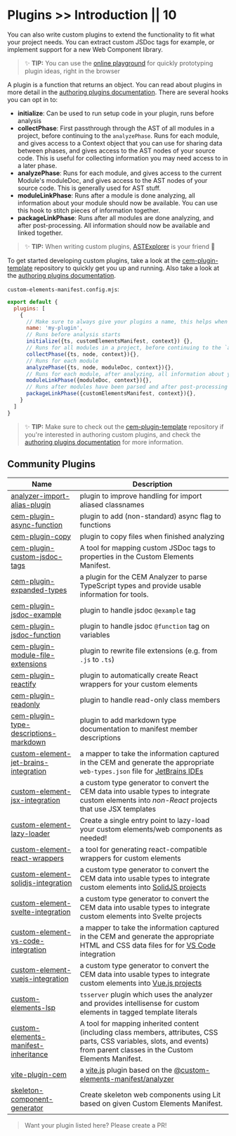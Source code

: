 # Plugins >> Introduction || 10

You can also write custom plugins to extend the functionality to fit what your project needs. You can extract custom JSDoc tags for example, or implement support for a new Web Component library.

> ✨ **TIP:** You can use the [online playground](https://custom-elements-manifest.netlify.app/) for quickly prototyping plugin ideas, right in the browser

A plugin is a function that returns an object. You can read about plugins in more detail in the [authoring plugins documentation](../authoring/). There are several hooks you can opt in to:

- **initialize**: Can be used to run setup code in your plugin, runs before analysis
- **collectPhase**: First passthrough through the AST of all modules in a project, before continuing to the `analyzePhase`. Runs for each module, and gives access to a Context object that you can use for sharing data between phases, and gives access to the AST nodes of your source code. This is useful for collecting information you may need access to in a later phase.
- **analyzePhase**: Runs for each module, and gives access to the current Module's moduleDoc, and gives access to the AST nodes of your source code. This is generally used for AST stuff.
- **moduleLinkPhase**: Runs after a module is done analyzing, all information about your module should now be available. You can use this hook to stitch pieces of information together.
- **packageLinkPhase**: Runs after all modules are done analyzing, and after post-processing. All information should now be available and linked together.

> ✨ **TIP:** When writing custom plugins, [ASTExplorer](https://astexplorer.net/#/gist/f99a9fba2c21e015d0a8590d291523e5/cce02565e487b584c943d317241991f19b105f94) is your friend 🙂

To get started developing custom plugins, take a look at the [cem-plugin-template](https://github.com/open-wc/cem-plugin-template) repository to quickly get you up and running.  Also take a look at the [authoring plugins documentation](../authoring/).

`custom-elements-manifest.config.mjs`:
```js
export default {
  plugins: [
    {
      // Make sure to always give your plugins a name, this helps when debugging
      name: 'my-plugin',
      // Runs before analysis starts
      initialize({ts, customElementsManifest, context}) {},
      // Runs for all modules in a project, before continuing to the `analyzePhase`
      collectPhase({ts, node, context}){},
      // Runs for each module
      analyzePhase({ts, node, moduleDoc, context}){},
      // Runs for each module, after analyzing, all information about your module should now be available
      moduleLinkPhase({moduleDoc, context}){},
      // Runs after modules have been parsed and after post-processing
      packageLinkPhase({customElementsManifest, context}){},
    }
  ]
}
```

> ✨ **TIP:** Make sure to check out the [cem-plugin-template](https://github.com/open-wc/cem-plugin-template) repository if you're interested in authoring custom plugins, and check the [authoring plugins documentation](../authoring/) for more information.

## Community Plugins

| Name | Description |
| ---- | ----------- |
| [analyzer-import-alias-plugin](https://www.npmjs.com/package/@genesiscommunitysuccess/analyzer-import-alias-plugin) | plugin to improve handling for import aliased classnames |
| [cem-plugin-async-function](https://www.npmjs.com/package/cem-plugin-async-function) | plugin to add (non-standard) async flag to functions |
| [cem-plugin-copy](https://www.npmjs.com/package/cem-plugin-copy) | plugin to copy files when finished analyzing |
| [cem-plugin-custom-jsdoc-tags](https://www.npmjs.com/package/cem-plugin-custom-jsdoc-tags) | A tool for mapping custom JSDoc tags to properties in the Custom Elements Manifest. |
| [cem-plugin-expanded-types](https://www.npmjs.com/package/cem-plugin-expanded-types) | a plugin for the CEM Analyzer to parse TypeScript types and provide usable information for tools. |
| [cem-plugin-jsdoc-example](https://www.npmjs.com/package/cem-plugin-jsdoc-example) | plugin to handle jsdoc `@example` tag |
| [cem-plugin-jsdoc-function](https://www.npmjs.com/package/cem-plugin-jsdoc-function) | plugin to handle jsdoc `@function` tag on variables |
| [cem-plugin-module-file-extensions](https://www.npmjs.com/package/cem-plugin-module-file-extensions) | plugin to rewrite file extensions (e.g. from `.js` to `.ts`) |
| [cem-plugin-reactify](https://www.npmjs.com/package/cem-plugin-reactify) | plugin to automatically create React wrappers for your custom elements |
| [cem-plugin-readonly](https://www.npmjs.com/package/cem-plugin-readonly) | plugin to handle read-only class members |
| [cem-plugin-type-descriptions-markdown](https://www.npmjs.com/package/cem-plugin-type-descriptions-markdown) | plugin to add markdown type documentation to manifest member descriptions |
| [custom-element-jet-brains-integration](https://www.npmjs.com/package/custom-element-jet-brains-integration) | a mapper to take the information captured in the CEM and generate the appropriate `web-types.json` file for [JetBrains IDEs](https://www.jetbrains.com/) |
| [custom-element-jsx-integration](https://www.npmjs.com/package/custom-element-jsx-integration) | a custom type generator to convert the CEM data into usable types to integrate custom elements into _non-React_ projects that use JSX templates |
| [custom-element-lazy-loader](https://www.npmjs.com/package/custom-element-lazy-loader) | Create a single entry point to lazy-load your custom elements/web components as needed! |
| [custom-element-react-wrappers](https://www.npmjs.com/package/custom-element-react-wrappers) | a tool for generating react-compatible wrappers for custom elements |
| [custom-element-solidjs-integration](https://www.npmjs.com/package/custom-element-solidjs-integration) | a custom type generator to convert the CEM data into usable types to integrate custom elements into [SolidJS projects](https://www.solidjs.com/) |
| [custom-element-svelte-integration](https://www.npmjs.com/package/custom-element-svelte-integration) | a custom type generator to convert the CEM data into usable types to integrate custom elements into Svelte projects |
| [custom-element-vs-code-integration](https://www.npmjs.com/package/custom-element-vs-code-integration) | a mapper to take the information captured in the CEM and generate the appropriate HTML and CSS data files for for [VS Code](https://code.visualstudio.com/) integration |
| [custom-element-vuejs-integration](https://www.npmjs.com/package/custom-element-vuejs-integration) | a custom type generator to convert the CEM data into usable types to integrate custom elements into [Vue.js projects](https://vuejs.org/) |
| [custom-elements-lsp](https://www.npmjs.com/package/@genesiscommunitysuccess/custom-elements-lsp) | `tsserver` plugin which uses the analyzer and provides intellisense for custom elements in tagged template literals |
| [custom-elements-manifest-inheritance](https://www.npmjs.com/package/custom-elements-manifest-inheritance) | A tool for mapping inherited content (including class members, attributes, CSS parts, CSS variables, slots, and events) from parent classes in the Custom Elements Manifest. |
| [vite-plugin-cem](https://www.npmjs.com/package/vite-plugin-cem) | a [vite.js](https://vitejs.dev/) plugin based on the [@custom-elements-manifest/analyzer](https://custom-elements-manifest.open-wc.org/analyzer/getting-started) |
| [skeleton-component-generator](https://www.npmjs.com/package/@addasoft/skeleton-component-generator) | Create skeleton web components using Lit based on given Custom Elements Manifest. |

> Want your plugin listed here? Please create a PR!
